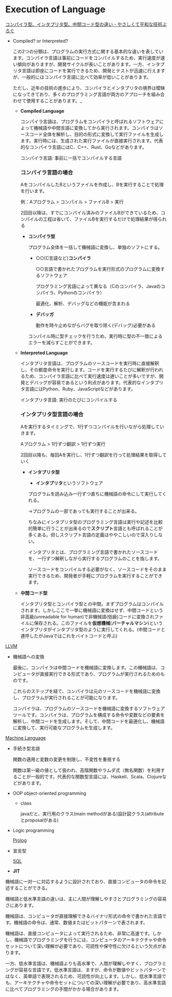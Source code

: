 # Execution of Language

[コンパイラ型、インタプリタ型、中間コード型の違い - やさしくて平和な技術ぶろぐ](https://tkjou.hateblo.jp/entry/2016/01/13/022641)

- Compiled? or Interpreted?
    
    この2つの分類は、プログラムの実行方式に関する基本的な違いを表しています。コンパイラ言語は事前にコードをコンパイルするため、実行速度が速い傾向がありますが、開発サイクルが長いことがあります。一方、インタプリタ言語は即座にコードを実行できるため、開発とテストが迅速に行えますが、一般的にはコンパイラ言語に比べて効率が低いことがあります。
    
    ただし、近年の技術の進歩により、コンパイラとインタプリタの境界は曖昧になってきており、多くのプログラミング言語が両方のアプローチを組み合わせて使用することがあります。_
    
    - **Compiled Language**
        
        コンパイラ言語は、プログラムをコンパイラと呼ばれるソフトウェアによって機械語や中間言語に変換してから実行されます。コンパイラはソースコード全体を解析し、目的の形式に変換して実行ファイルを生成します。実行時には、生成された実行ファイルが直接実行されます。代表的なコンパイラ言語にはC、C++、Rust、Goなどがあります。
        
        コンパイラ言語: 事前に一括でコンパイルする言語
        
        ### **コンパイラ言語の場合**
        
        AをコンパイルしたBというファイルを作成し、Bを実行することで処理を行います。
        
        例：Aプログラム > コンパイル > ファイルB > 実行
        
        2回目以降は、すでにコンパイル済みのファイルBができているため、コンパイルの工程は省いて、ファイルBを実行するだけで処理結果が得られる
        
        - **コンパイラ型**
            
            プログラム全体を一括して機械語に変換し、単独のソフトにする。
            
            - ○○(C言語など)**コンパイラ**
                
                ○○言語で書かれたプログラムを実行形式のプログラムに変換するソフトウェア
                
                プログラミング言語によって異なる（Cのコンパイラ、Javaのコンパイラ、Pythonのコンパイラ）
                
                最適化、解析、デバッグなどの機能が含まれる
                
            - **デバッガ**
                
                動作を時々止めながらバグを取り除く(デバッグ)必要がある
                
            
            コンパイル時に型チェックを行うため、実行時に型の不一致によるエラーを減らすことができます。
            
    - **Interpreted Language**
        
        インタプリタ言語は、プログラムのソースコードを実行時に直接解釈し、その都度命令を実行します。コードを実行するたびに解釈が行われるため、コンパイラ言語に比べて実行速度は遅いことが多いですが、開発とデバッグが容易であるという利点があります。代表的なインタプリタ言語にはPython、Ruby、JavaScriptなどがあります。
        
        インタプリタ言語: 実行のたびにコンパイルする
        
        ### **インタプリタ型言語の場合**
        
        Aを実行するタイミングで、1行ずつコンパイルを行いながら処理していきます。
        
        Aプログラム > 1行ずつ翻訳 > 1行ずつ実行
        
        2回目以降も、毎回Aを実行し、1行ずつ翻訳を行って処理結果を取得していく
        
        - **インタプリタ型**
            - **インタプリタ**というソフトウェア
            
            プログラムを読み込み一行ずつ直ちに機械語の命令にして実行してくれる。
            
            →プログラムの一部であっても実行することが出来る。
            
            ちなみにインタプリタ型のプログラミング言語は実行や記述を比較的簡単に行うことが出来るので**スクリプト**言語とも呼ばれることが多くある。但しスクリプト言語の定義はややこしいので深入りしない。
            
            インタプリタとは、プログラミング言語で書かれたソースコードを、一行ずつ解釈しながら実行するプログラムのことを指します。
            
            ソースコードをコンパイルする必要がなく、ソースコードをそのまま実行できるため、開発者が手軽にプログラムを実行することができます。
            
    - **中間コード型**
        
        インタプリタ型とコンパイラ型との中間。まずプログラムはコンパイルされます。しかしここで一挙に機械語に変換はせず、中間コードという非高級(unreadable for human)で非機械語(低級)コードに変換されファイルに保存される。このファイルを**仮想機械**(**バーチャルマシン**)というインタプリタがインタプリタ型のように実行してくれる。(中間コードと連呼したがJavaではこれをバイトコードと呼ぶ)
        

[LLVM](Execution%20of%20Language%203788f8179a7d40548ac3a47651aedcb4/LLVM%20a8b4a361a7b540f9a9fd87bf10dc8258.md)

- 機械語への変換
    
    最後に、コンパイラは中間コードを機械語に変換します。この機械語は、コンピュータが直接実行できる形式であり、プログラムが実行されるためのものです。
    
    これらのステップを経て、コンパイラは元のソースコードを機械語に変換し、プログラムが実行されることが可能になります。
    
    コンパイラは、プログラムのソースコードを機械語に変換するソフトウェアツールです。コンパイラは、プログラムを構成する命令や変数などの要素を解析し、中間コードを生成します。そして、中間コードを最適化し、機械語に変換して、実行可能なプログラムを生成します。
    

[Machine Language ](Execution%20of%20Language%203788f8179a7d40548ac3a47651aedcb4/Machine%20Language%206be9406b6a4b40429289a84f2989ee2b.md)

- 手続き型言語
    
    関数の適用と変数の変更を制限し、不変性を重視する
    
    関数は第一級の値として扱われ、高階関数やラムダ式（無名関数）を利用することが一般的です。代表的な関数型言語には、Haskell、Scala、Clojureなどがあります。
    
- OOP object-oriented programming
    - class
        
        javaだと、実行用のクラス(main methodがある)設計図クラス(attributeとproposalがある)
        
- Logic programming
    
    [Prolog](Execution%20of%20Language%203788f8179a7d40548ac3a47651aedcb4/Prolog%20494e986125794bf3a3bf91f3e563e40e.md)
    
- 宣言型
    
    [SQL](Execution%20of%20Language%203788f8179a7d40548ac3a47651aedcb4/SQL%20ef1b7b18a6f84f9493364a68c9d1297c.md)
    
- **JIT**

機械語に一対一に対応するように設計されており、直接コンピュータの命令を記述することができる。

機械語と低水準言語の違いは、主に人間が理解しやすさとプログラミングの容易さにあります。

機械語は、コンピュータが直接理解できるバイナリ形式の命令で書かれた言語です。機械語の命令は、通常、数値またはビットパターンで表されます。

機械語は、直接コンピュータによって実行されるため、非常に高速です。しかし、機械語でプログラミングを行うには、コンピュータのアーキテクチャや命令セットについて深い理解が必要であり、可読性や保守性に欠けるという欠点があります。

一方、低水準言語は、機械語よりも高水準で、人間が理解しやすく、プログラミングが容易な言語です。低水準言語は、ますが、命令が数値やビットパターンではなく、英単語で表現されるため、可読性が向上します。しかし、低水準言語でも、アーキテクチャや命令セットについての深い理解が必要であり、高水準言語に比べてプログラミングの手間がかかる場合があります。